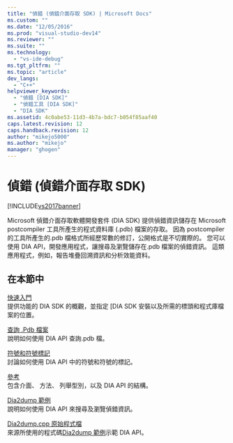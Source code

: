```yaml
---
title: "偵錯 (偵錯介面存取 SDK) | Microsoft Docs"
ms.custom: ""
ms.date: "12/05/2016"
ms.prod: "visual-studio-dev14"
ms.reviewer: ""
ms.suite: ""
ms.technology: 
  - "vs-ide-debug"
ms.tgt_pltfrm: ""
ms.topic: "article"
dev_langs: 
  - "C++"
helpviewer_keywords: 
  - "偵錯 [DIA SDK]"
  - "偵錯工具 [DIA SDK]"
  - "DIA SDK"
ms.assetid: 4c0abe53-11d3-4b7a-bdc7-b054f85aaf40
caps.latest.revision: 12
caps.handback.revision: 12
author: "mikejo5000"
ms.author: "mikejo"
manager: "ghogen"
---
```

# 偵錯 (偵錯介面存取 SDK)
[!INCLUDE[vs2017banner](../../code-quality/includes/vs2017banner.md)]

Microsoft 偵錯介面存取軟體開發套件 \(DIA SDK\) 提供偵錯資訊儲存在 Microsoft postcompiler 工具所產生的程式資料庫 \(.pdb\) 檔案的存取。  因為 postcompiler 的工具所產生的.pdb 檔格式所經歷常數的修訂，公開格式是不切實際的。  您可以使用 DIA API，開發應用程式，讓搜尋及瀏覽儲存在.pdb 檔案的偵錯資訊。  這類應用程式，例如，報告堆疊回溯資訊和分析效能資料。  
  
## 在本節中  
 [快速入門](../../debugger/debug-interface-access/getting-started-debug-interface-access-sdk.md)  
 提供功能的 DIA SDK 的概觀，並指定 \[DIA SDK 安裝以及所需的標頭和程式庫檔案的位置。  
  
 [查詢 .Pdb 檔案](../../debugger/debug-interface-access/querying-the-dot-pdb-file.md)  
 說明如何使用 DIA API 查詢.pdb 檔。  
  
 [符號和符號標記](../../debugger/debug-interface-access/symbols-and-symbol-tags.md)  
 討論如何使用 DIA API 中的符號和符號的標記。  
  
 [參考](../../debugger/debug-interface-access/debug-interface-access-sdk-reference.md)  
 包含介面、 方法、 列舉型別，以及 DIA API 的結構。  
  
 [Dia2dump 範例](../../debugger/debug-interface-access/dia2dump-sample.md)  
 說明如何使用 DIA API 來搜尋及瀏覽偵錯資訊。  
  
 [Dia2dump.cpp 原始程式檔](../../debugger/debug-interface-access/dia2dump-cpp-source-file.md)  
 來源所使用的程式碼[Dia2dump 範例](../../debugger/debug-interface-access/dia2dump-sample.md)示範 DIA API。